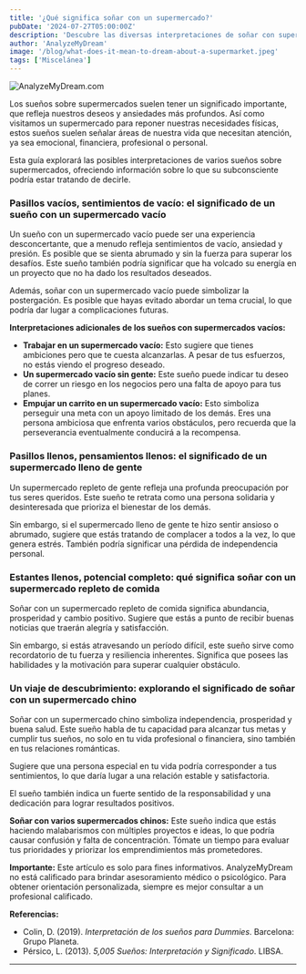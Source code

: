 ```yaml
---
title: '¿Qué significa soñar con un supermercado?'
pubDate: '2024-07-27T05:00:00Z'
description: 'Descubre las diversas interpretaciones de soñar con supermercado, desde carencias emocionales hasta la búsqueda de independencia.'
author: 'AnalyzeMyDream'
image: '/blog/what-does-it-mean-to-dream-about-a-supermarket.jpeg'
tags: ['Miscelánea']
---
```


![AnalyzeMyDream.com](/blog/what-does-it-mean-to-dream-about-a-supermarket.jpeg)


Los sueños sobre supermercados suelen tener un significado importante, que refleja nuestros deseos y ansiedades más profundos. Así como visitamos un supermercado para reponer nuestras necesidades físicas, estos sueños suelen señalar áreas de nuestra vida que necesitan atención, ya sea emocional, financiera, profesional o personal. 

Esta guía explorará las posibles interpretaciones de varios sueños sobre supermercados, ofreciendo información sobre lo que su subconsciente podría estar tratando de decirle. 

### Pasillos vacíos, sentimientos de vacío: el significado de un sueño con un supermercado vacío

Un sueño con un supermercado vacío puede ser una experiencia desconcertante, que a menudo refleja sentimientos de vacío, ansiedad y presión. Es posible que se sienta abrumado y sin la fuerza para superar los desafíos. Este sueño también podría significar que ha volcado su energía en un proyecto que no ha dado los resultados deseados. 

Además, soñar con un supermercado vacío puede simbolizar la postergación. Es posible que hayas evitado abordar un tema crucial, lo que podría dar lugar a complicaciones futuras. 

**Interpretaciones adicionales de los sueños con supermercados vacíos:**

- **Trabajar en un supermercado vacío:** Esto sugiere que tienes ambiciones pero que te cuesta alcanzarlas. A pesar de tus esfuerzos, no estás viendo el progreso deseado. 
- **Un supermercado vacío sin gente:** Este sueño puede indicar tu deseo de correr un riesgo en los negocios pero una falta de apoyo para tus planes. 
- **Empujar un carrito en un supermercado vacío:** Esto simboliza perseguir una meta con un apoyo limitado de los demás. Eres una persona ambiciosa que enfrenta varios obstáculos, pero recuerda que la perseverancia eventualmente conducirá a la recompensa. 

### Pasillos llenos, pensamientos llenos: el significado de un supermercado lleno de gente 

Un supermercado repleto de gente refleja una profunda preocupación por tus seres queridos. Este sueño te retrata como una persona solidaria y desinteresada que prioriza el bienestar de los demás. 

Sin embargo, si el supermercado lleno de gente te hizo sentir ansioso o abrumado, sugiere que estás tratando de complacer a todos a la vez, lo que genera estrés. También podría significar una pérdida de independencia personal. 

### Estantes llenos, potencial completo: qué significa soñar con un supermercado repleto de comida

Soñar con un supermercado repleto de comida significa abundancia, prosperidad y cambio positivo. Sugiere que estás a punto de recibir buenas noticias que traerán alegría y satisfacción. 

Sin embargo, si estás atravesando un período difícil, este sueño sirve como recordatorio de tu fuerza y ​​​​resiliencia inherentes. Significa que posees las habilidades y la motivación para superar cualquier obstáculo. 

### Un viaje de descubrimiento: explorando el significado de soñar con un supermercado chino

Soñar con un supermercado chino simboliza independencia, prosperidad y buena salud. Este sueño habla de tu capacidad para alcanzar tus metas y cumplir tus sueños, no solo en tu vida profesional o financiera, sino también en tus relaciones románticas. 

Sugiere que una persona especial en tu vida podría corresponder a tus sentimientos, lo que daría lugar a una relación estable y satisfactoria. 

El sueño también indica un fuerte sentido de la responsabilidad y una dedicación para lograr resultados positivos. 

**Soñar con varios supermercados chinos:** Este sueño indica que estás haciendo malabarismos con múltiples proyectos e ideas, lo que podría causar confusión y falta de concentración. Tómate un tiempo para evaluar tus prioridades y priorizar los emprendimientos más prometedores. 

**Importante:** Este artículo es solo para fines informativos. AnalyzeMyDream no está calificado para brindar asesoramiento médico o psicológico. Para obtener orientación personalizada, siempre es mejor consultar a un profesional calificado. 

**Referencias:**

* Colin, D. (2019). *Interpretación de los sueños para Dummies*. Barcelona: Grupo Planeta.
* Pérsico, L. (2013). *5,005 Sueños: Interpretación y Significado*. LIBSA.

---